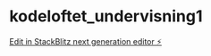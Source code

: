 # kodeloftet_undervisning1

[Edit in StackBlitz next generation editor ⚡️](https://stackblitz.com/~/github.com/THOM4S-XXIII/kodeloftet_undervisning1)